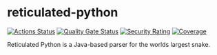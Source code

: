 # reticulated-python

[![Actions Status](https://github.com/oxisto/reticulated-python/workflows/build/badge.svg)](https://github.com/oxisto/reticulated-python/actions)
 [![Quality Gate Status](https://sonarcloud.io/api/project_badges/measure?project=oxisto_reticulated-python&metric=alert_status)](https://sonarcloud.io/dashboard?id=oxisto_reticulated-python) [![Security Rating](https://sonarcloud.io/api/project_badges/measure?project=oxisto_reticulated-python&metric=security_rating)](https://sonarcloud.io/dashboard?id=oxisto_reticulated-python) [![Coverage](https://sonarcloud.io/api/project_badges/measure?project=oxisto_reticulated-python&metric=coverage)](https://sonarcloud.io/dashboard?id=oxisto_reticulated-python)

Reticulated Python is a Java-based parser for the worlds largest snake.
